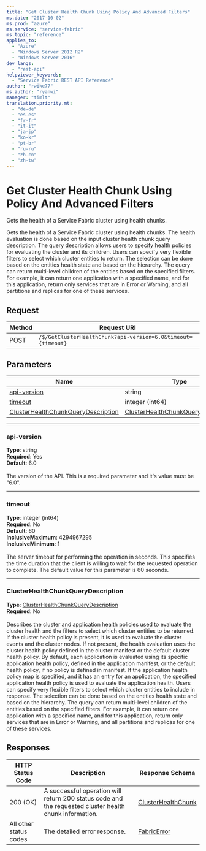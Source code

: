 ```yaml
---
title: "Get Cluster Health Chunk Using Policy And Advanced Filters"
ms.date: "2017-10-02"
ms.prod: "azure"
ms.service: "service-fabric"
ms.topic: "reference"
applies_to: 
  - "Azure"
  - "Windows Server 2012 R2"
  - "Windows Server 2016"
dev_langs: 
  - "rest-api"
helpviewer_keywords: 
  - "Service Fabric REST API Reference"
author: "rwike77"
ms.author: "ryanwi"
manager: "timlt"
translation.priority.mt: 
  - "de-de"
  - "es-es"
  - "fr-fr"
  - "it-it"
  - "ja-jp"
  - "ko-kr"
  - "pt-br"
  - "ru-ru"
  - "zh-cn"
  - "zh-tw"
---
```

# Get Cluster Health Chunk Using Policy And Advanced Filters
Gets the health of a Service Fabric cluster using health chunks.

Gets the health of a Service Fabric cluster using health chunks. The health evaluation is done based on the input cluster health chunk query description.
The query description allows users to specify health policies for evaluating the cluster and its children.
Users can specify very flexible filters to select which cluster entities to return. The selection can be done based on the entities health state and based on the hierarchy.
The query can return multi-level children of the entities based on the specified filters. For example, it can return one application with a specified name, and for this application, return
only services that are in Error or Warning, and all partitions and replicas for one of these services.


## Request
| Method | Request URI |
| ------ | ----------- |
| POST | `/$/GetClusterHealthChunk?api-version=6.0&timeout={timeout}` |


## Parameters
| Name | Type | Required | Location |
| --- | --- | --- | --- |
| [api-version](#api-version) | string | Yes | Query |
| [timeout](#timeout) | integer (int64) | No | Query |
| [ClusterHealthChunkQueryDescription](#clusterhealthchunkquerydescription) | [ClusterHealthChunkQueryDescription](sfclient-v60-model-clusterhealthchunkquerydescription.md) | No | Body |

____
### api-version
__Type__: string <br/>
__Required__: Yes<br/>
__Default__: 6.0 <br/>
<br/>
The version of the API. This is a required parameter and it's value must be "6.0".

____
### timeout
__Type__: integer (int64) <br/>
__Required__: No<br/>
__Default__: 60 <br/>
__InclusiveMaximum__: 4294967295 <br/>
__InclusiveMinimum__: 1 <br/>
<br/>
The server timeout for performing the operation in seconds. This specifies the time duration that the client is willing to wait for the requested operation to complete. The default value for this parameter is 60 seconds.

____
### ClusterHealthChunkQueryDescription
__Type__: [ClusterHealthChunkQueryDescription](sfclient-v60-model-clusterhealthchunkquerydescription.md) <br/>
__Required__: No<br/>
<br/>
Describes the cluster and application health policies used to evaluate the cluster health and the filters to select which cluster entities to be returned.
If the cluster health policy is present, it is used to evaluate the cluster events and the cluster nodes. If not present, the health evaluation uses the cluster health policy defined in the cluster manifest or the default cluster health policy.
By default, each application is evaluated using its specific application health policy, defined in the application manifest, or the default health policy, if no policy is defined in manifest.
If the application health policy map is specified, and it has an entry for an application, the specified application health policy
is used to evaluate the application health.
Users can specify very flexible filters to select which cluster entities to include in response. The selection can be done based on the entities health state and based on the hierarchy.
The query can return multi-level children of the entities based on the specified filters. For example, it can return one application with a specified name, and for this application, return
only services that are in Error or Warning, and all partitions and replicas for one of these services.


## Responses

| HTTP Status Code | Description | Response Schema |
| --- | --- | --- |
| 200 (OK) | A successful operation will return 200 status code and the requested cluster health chunk information.<br/> | [ClusterHealthChunk](sfclient-v60-model-clusterhealthchunk.md) |
| All other status codes | The detailed error response.<br/> | [FabricError](sfclient-v60-model-fabricerror.md) |
